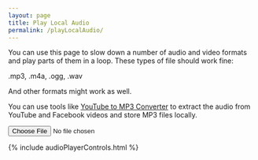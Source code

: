 ```yaml
---
layout: page
title: Play Local Audio
permalink: /playLocalAudio/
---
```

You can use this page to slow down a number of audio and video formats and play parts of them in a loop. These types of file should work fine:

<div class="showTextInfo">
.mp3, .m4a, .ogg, .wav
</div>

And other formats might work as well.

You can use tools like <a href="https://www.mediahuman.com/youtube-to-mp3-converter/">YouTube to MP3 Converter</a> to extract the audio from YouTube and Facebook videos and store MP3 files locally.

<input type="file" id="files" class='filterButton' name="files[]"  accept="audio/x-m4a, audio/mpeg, audio/ogg, audio/wav"/>

<output id="fileInfo"></output>

{% include audioPlayerControls.html %}

<script>
// Check for the various File API support.
if (window.File && window.FileReader && window.FileList && window.Blob) {
    document.getElementById('files').addEventListener('change', handleAudioFileSelect, false);
} else {
    alert('The File APIs are not fully supported in this browser.');
}

function handleAudioFileSelect(evt) {
    evt.stopPropagation();
    evt.preventDefault();

    let files = evt.target.files; // FileList object.
    let fileInfo = document.getElementById('fileInfo');
    let pageMP3player = document.getElementById('pageMP3player');

    // files is a FileList of File objects. List some properties.
    for (let i = 0, f; f = files[i]; i++) {
        if (f.type.indexOf('audio') == 0) {
            fileInfo.innerHTML = '<h2>' + f.name + '<h2>';
            pageMP3player.innerHTML = '';
        } else {
            fileInfo.innerHTML = f.name + ' - unsupported file type';
            pageMP3player.innerHTML = '';
            continue;
        }       
        let reader = new FileReader();
        reader.onload = function(e) {
            pageMP3player.innerHTML = audioPlayer.createMP3player('1', this.result);
            audioPlayer.createSliders('1');
        };
        reader.readAsDataURL(f);
    }
}
</script>
